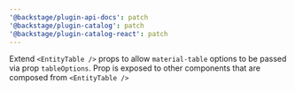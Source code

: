 ```yaml
---
'@backstage/plugin-api-docs': patch
'@backstage/plugin-catalog': patch
'@backstage/plugin-catalog-react': patch
---
```


Extend `<EntityTable />` props to allow `material-table` options to be passed via prop `tableOptions`. Prop is exposed to other components that are composed from `<EntityTable />`

